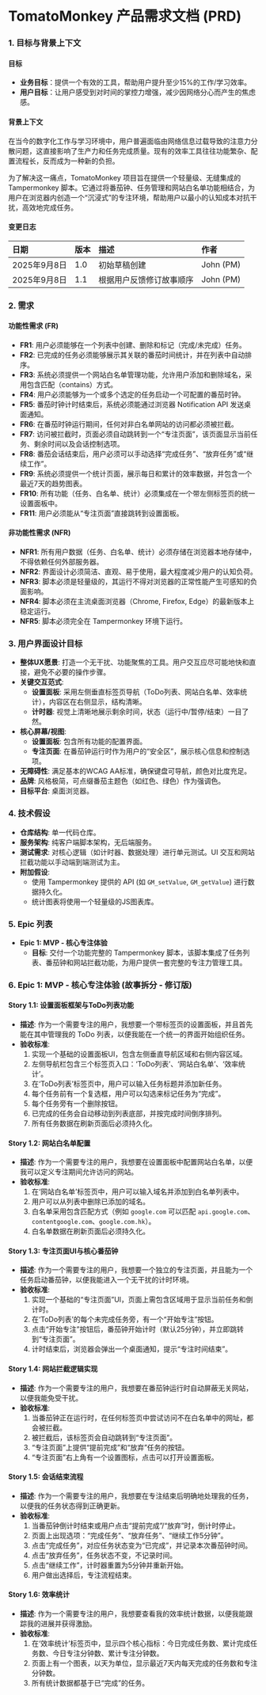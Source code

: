 # **TomatoMonkey 产品需求文档 (PRD)**

### **1. 目标与背景上下文**

#### **目标**
* **业务目标**：提供一个有效的工具，帮助用户提升至少15%的工作/学习效率。
* **用户目标**：让用户感受到对时间的掌控力增强，减少因网络分心而产生的焦虑感。

#### **背景上下文**
在当今的数字化工作与学习环境中，用户普遍面临由网络信息过载导致的注意力分散问题，这直接影响了生产力和任务完成质量。现有的效率工具往往功能繁杂、配置流程长，反而成为一种新的负担。

为了解决这一痛点，TomatoMonkey 项目旨在提供一个轻量级、无缝集成的 Tampermonkey 脚本。它通过将番茄钟、任务管理和网站白名单功能相结合，为用户在浏览器内创造一个“沉浸式”的专注环境，帮助用户以最小的认知成本对抗干扰，高效地完成任务。

#### **变更日志**

| 日期 | 版本 | 描述 | 作者 |
| :--- | :--- | :--- | :--- |
| 2025年9月8日 | 1.0 | 初始草稿创建 | John (PM) |
| 2025年9月8日 | 1.1 | 根据用户反馈修订故事顺序 | John (PM) |

### **2. 需求**

#### **功能性需求 (FR)**
* **FR1**: 用户必须能够在一个列表中创建、删除和标记（完成/未完成）任务。
* **FR2**: 已完成的任务必须能够展示其关联的番茄时间统计，并在列表中自动排序。
* **FR3**: 系统必须提供一个网站白名单管理功能，允许用户添加和删除域名，采用包含匹配（contains）方式。
* **FR4**: 用户必须能够为一个或多个选定的任务启动一个可配置的番茄时钟。
* **FR5**: 番茄时钟计时结束后，系统必须能通过浏览器 Notification API 发送桌面通知。
* **FR6**: 在番茄时钟运行期间，任何对非白名单网站的访问都必须被拦截。
* **FR7**: 访问被拦截时，页面必须自动跳转到一个“专注页面”，该页面显示当前任务、剩余时间以及会话控制选项。
* **FR8**: 番茄会话结束后，用户必须可以手动选择“完成任务”、“放弃任务”或“继续工作”。
* **FR9**: 系统必须提供一个统计页面，展示每日和累计的效率数据，并包含一个最近7天的趋势图表。
* **FR10**: 所有功能（任务、白名单、统计）必须集成在一个带左侧标签页的统一设置面板中。
* **FR11**: 用户必须能从“专注页面”直接跳转到设置面板。

#### **非功能性需求 (NFR)**
* **NFR1**: 所有用户数据（任务、白名单、统计）必须存储在浏览器本地存储中，不得依赖任何外部服务器。
* **NFR2**: 界面设计必须简洁、直观、易于使用，最大程度减少用户的认知负荷。
* **NFR3**: 脚本必须是轻量级的，其运行不得对浏览器的正常性能产生可感知的负面影响。
* **NFR4**: 脚本必须在主流桌面浏览器（Chrome, Firefox, Edge）的最新版本上稳定运行。
* **NFR5**: 脚本必须完全在 Tampermonkey 环境下运行。

### **3. 用户界面设计目标**

* **整体UX愿景**: 打造一个无干扰、功能聚焦的工具。用户交互应尽可能地快和直接，避免不必要的操作步骤。
* **关键交互范式**:
    * **设置面板**: 采用左侧垂直标签页导航（ToDo列表、网站白名单、效率统计），内容区在右侧显示，结构清晰。
    * **计时器**: 视觉上清晰地展示剩余时间，状态（运行中/暂停/结束）一目了然。
* **核心屏幕/视图**:
    * **设置面板**: 包含所有功能的配置界面。
    * **专注页面**: 在番茄钟运行时作为用户的“安全区”，展示核心信息和控制选项。
* **无障碍性**: 满足基本的WCAG AA标准，确保键盘可导航，颜色对比度充足。
* **品牌**: 风格极简，可点缀番茄主题色（如红色、绿色）作为强调色。
* **目标平台**: 桌面浏览器。

### **4. 技术假设**

* **仓库结构**: 单一代码仓库。
* **服务架构**: 纯客户端脚本架构，无后端服务。
* **测试需求**: 对核心逻辑（如计时器、数据处理）进行单元测试。UI 交互和网站拦截功能以手动端到端测试为主。
* **附加假设**:
    * 使用 Tampermonkey 提供的 API (如 `GM_setValue`, `GM_getValue`) 进行数据持久化。
    * 统计图表将使用一个轻量级的JS图表库。

### **5. Epic 列表**
* **Epic 1: MVP - 核心专注体验**
    * **目标**: 交付一个功能完整的 Tampermonkey 脚本，该脚本集成了任务列表、番茄钟和网站拦截功能，为用户提供一套完整的专注力管理工具。

### **6. Epic 1: MVP - 核心专注体验 (故事拆分 - 修订版)**

#### **Story 1.1: 设置面板框架与ToDo列表功能**
* **描述**: 作为一个需要专注的用户，我想要一个带标签页的设置面板，并且首先能在其中管理我的 ToDo 列表，以便我能在一个统一的界面开始组织任务。
* **验收标准**:
    1.  实现一个基础的设置面板UI，包含左侧垂直导航区域和右侧内容区域。
    2.  左侧导航栏包含三个标签页入口：‘ToDo列表’、‘网站白名单’、‘效率统计’。
    3.  在‘ToDo列表’标签页中，用户可以输入任务标题并添加新任务。
    4.  每个任务前有一个复选框，用户可以勾选来标记任务为“完成”。
    5.  每个任务旁有一个删除按钮。
    6.  已完成的任务会自动移动到列表底部，并按完成时间倒序排列。
    7.  所有任务数据在刷新页面后必须持久化。

#### **Story 1.2: 网站白名单配置**
* **描述**: 作为一个需要专注的用户，我想要在设置面板中配置网站白名单，以便我可以定义专注期间允许访问的网站。
* **验收标准**:
    1.  在‘网站白名单’标签页中，用户可以输入域名并添加到白名单列表中。
    2.  用户可以从列表中删除已添加的域名。
    3.  白名单采用包含匹配方式（例如 `google.com` 可以匹配 `api.google.com`、`contentgoogle.com`、`google.com.hk`）。
    4.  白名单数据在刷新页面后必须持久化。

#### **Story 1.3: 专注页面UI与核心番茄钟**
* **描述**: 作为一个需要专注的用户，我想要一个独立的专注页面，并且能为一个任务启动番茄钟，以便我能进入一个无干扰的计时环境。
* **验收标准**:
    1.  实现一个基础的“专注页面”UI，页面上需包含区域用于显示当前任务和倒计时。
    2.  在‘ToDo列表’的每个未完成任务旁，有一个“开始专注”按钮。
    3.  点击“开始专注”按钮后，番茄钟开始计时（默认25分钟），并立即跳转到“专注页面”。
    4.  计时结束后，浏览器会弹出一个桌面通知，提示“专注时间结束”。

#### **Story 1.4: 网站拦截逻辑实现**
* **描述**: 作为一个需要专注的用户，我想要在番茄钟运行时自动屏蔽无关网站，以便我能免受干扰。
* **验收标准**:
    1.  当番茄钟正在运行时，在任何标签页中尝试访问不在白名单中的网址，都会被拦截。
    2.  被拦截后，该标签页会自动跳转到“专注页面”。
    3.  “专注页面”上提供“提前完成”和“放弃”任务的按钮。
    4.  “专注页面”右上角有一个设置图标，点击可以打开设置面板。

#### **Story 1.5: 会话结束流程**
* **描述**: 作为一个需要专注的用户，我想要在专注结束后明确地处理我的任务，以便我的任务状态得到正确更新。
* **验收标准**:
    1.  当番茄钟倒计时结束或用户点击“提前完成”/“放弃”时，倒计时停止。
    2.  页面上出现选项：“完成任务”、“放弃任务”、“继续工作5分钟”。
    3.  点击“完成任务”，对应任务状态变为“已完成”，并记录本次番茄钟时间。
    4.  点击“放弃任务”，任务状态不变，不记录时间。
    5.  点击“继续工作”，计时器重置为5分钟并重新开始。
    6.  用户做出选择后，专注流程结束。

#### **Story 1.6: 效率统计**
* **描述**: 作为一个需要专注的用户，我想要查看我的效率统计数据，以便我能跟踪我的进展并获得激励。
* **验收标准**:
    1.  在‘效率统计’标签页中，显示四个核心指标：今日完成任务数、累计完成任务数、今日专注分钟数、累计专注分钟数。
    2.  页面上有一个图表，以天为单位，显示最近7天内每天完成的任务数和专注分钟数。
    3.  所有统计数据都基于已“完成”的任务。
